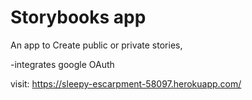 # Storybooks app

An app to Create public or private stories,

-integrates google OAuth

visit:
https://sleepy-escarpment-58097.herokuapp.com/
